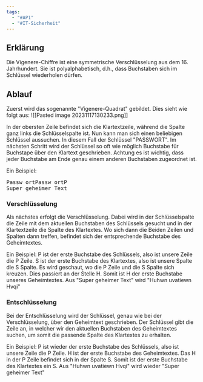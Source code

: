 ```yaml
---
tags:
  - "#AP1"
  - "#IT-Sicherheit"
---
```

## Erklärung
Die Vigenere-Chiffre ist eine symmetrische Verschlüsselung aus dem 16. Jahrhundert.  Sie ist polyalphabetisch, d.h., dass Buchstaben sich im Schlüssel wiederholen dürfen.
## Ablauf
Zuerst wird das sogenannte "Vigenere-Quadrat" gebildet. Dies sieht wie folgt aus:
![[Pasted image 20231117130233.png]]

In der obersten Zeile befindet sich die Klartextzeile, während die Spalte ganz links die Schlüsselspalte ist.
Nun kann man sich einen beliebigen Schlüssel aussuchen. In diesem Fall der Schlüssel "PASSWORT".
Im nächsten Schritt wird der Schlüssel so oft wie möglich Buchstabe für Buchstape über den Klartext geschrieben.
Achtung es ist wichtig, dass jeder Buchstabe am Ende genau einem anderen Buchstaben zugeordnet ist.

Ein Beispiel:
<div style="font-family: Monospace;">
Passw ortPassw ortP <br>
Super geheimer Text
</div>

### Verschlüsselung
Als nächstes erfolgt die Verschlüsselung. Dabei wird in der Schlüsselspalte die Zeile mit dem aktuellen Buchstaben des Schlüssels gesucht und in der Klartextzeile die Spalte des Klartextes. Wo sich dann die Beiden Zeilen und Spalten dann treffen, befindet sich der entsprechende Buchstabe des Geheimtextes.

Ein Beispiel:
P ist der erste Buchstabe des Schlüssels, also ist unsere Zeile die P Zeile.
S ist der erste Buchstabe des Klartextes, also ist unsere Spalte die S Spalte.
Es wird geschaut, wo die P Zeile und die S Spalte sich kreuzen. Dies passiert an der Stelle H. Somit ist H der erste Buchstabe unseres Geheimtextes.
Aus "Super geheimer Text" wird "Huhwn uvatiewn Hvqi"

### Entschlüsselung
Bei der Entschlüsselung wird der Schlüssel, genau wie bei der Verschlüsselung, über den Geheimtext geschrieben.
Der Schlüssel gibt die Zeile an, in welcher wir den aktuellen Buchstaben des Geheimtextes suchen, um somit die passende Spalte des Klartextes zu erhalten.

Ein Beispiel:
P ist wieder der erste Buchstabe des Schlüssels, also ist unsere Zeile die P Zeile.
H ist der erste Buchstabe des Geheimtextes. Das H in der P Zeile befindet sich in der Spalte S.
Somit ist der erste Buchstabe des Klartextes ein S.
Aus "Huhwn uvatiewn Hvqi" wird wieder "Super geheimer Text"
